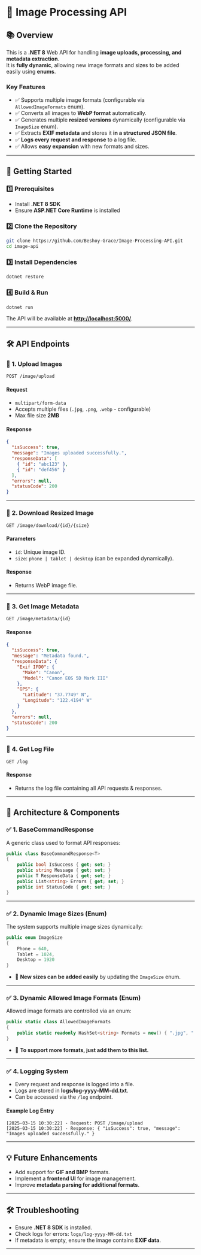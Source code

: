 # 📸 Image Processing API

## 📚 Overview

This is a **.NET 8** Web API for handling **image uploads, processing, and metadata extraction**.  
It is **fully dynamic**, allowing new image formats and sizes to be added easily using **enums**.

### **Key Features**

- ✅ Supports multiple image formats (configurable via `AllowedImageFormats` enum).
- ✅ Converts all images to **WebP format** automatically.
- ✅ Generates multiple **resized versions** dynamically (configurable via `ImageSize` enum).
- ✅ Extracts **EXIF metadata** and stores it **in a structured JSON file**.
- ✅ **Logs every request and response** to a log file.
- ✅ Allows **easy expansion** with new formats and sizes.

---

## 🚀 **Getting Started**

### **1️⃣ Prerequisites**

- Install **.NET 8 SDK**
- Ensure **ASP.NET Core Runtime** is installed

### **2️⃣ Clone the Repository**

```sh
git clone https://github.com/Beshoy-Grace/Image-Processing-API.git
cd image-api
```

### **3️⃣ Install Dependencies**

```sh
dotnet restore
```

### **4️⃣ Build & Run**

```sh
dotnet run
```

The API will be available at **[http://localhost:5000/](http://localhost:5000/)**.

---

## 🛠 **API Endpoints**

### 🔹 **1. Upload Images**

```http
POST /image/upload
```

#### **Request**

- `multipart/form-data`
- Accepts multiple files (`.jpg`, `.png`, `.webp` - configurable)
- Max file size **2MB**

#### **Response**

```json
{
  "isSuccess": true,
  "message": "Images uploaded successfully.",
  "responseData": [
    { "id": "abc123" },
    { "id": "def456" }
  ],
  "errors": null,
  "statusCode": 200
}
```

---

### 🔹 **2. Download Resized Image**

```http
GET /image/download/{id}/{size}
```

#### **Parameters**

- `id`: Unique image ID.
- `size`: `phone | tablet | desktop` (can be expanded dynamically).

#### **Response**

- Returns WebP image file.

---

### 🔹 **3. Get Image Metadata**

```http
GET /image/metadata/{id}
```

#### **Response**

```json
{
  "isSuccess": true,
  "message": "Metadata found.",
  "responseData": {
    "Exif IFD0": {
      "Make": "Canon",
      "Model": "Canon EOS 5D Mark III"
    },
    "GPS": {
      "Latitude": "37.7749° N",
      "Longitude": "122.4194° W"
    }
  },
  "errors": null,
  "statusCode": 200
}
```

---

### 🔹 **4. Get Log File**

```http
GET /log
```

#### **Response**

- Returns the log file containing all API requests & responses.

---

## 🏰 **Architecture & Components**

### ✅ **1. BaseCommandResponse**

A generic class used to format API responses:

```csharp
public class BaseCommandResponse<T>
{
    public bool IsSuccess { get; set; }
    public string Message { get; set; }
    public T ResponseData { get; set; }
    public List<string> Errors { get; set; }
    public int StatusCode { get; set; }
}
```

---

### ✅ **2. Dynamic Image Sizes (Enum)**

The system supports multiple image sizes dynamically:

```csharp
public enum ImageSize
{
    Phone = 640,
    Tablet = 1024,
    Desktop = 1920
}
```

- 🎯 **New sizes can be added easily** by updating the `ImageSize` enum.

---

### ✅ **3. Dynamic Allowed Image Formats (Enum)**

Allowed image formats are controlled via an enum:

```csharp
public static class AllowedImageFormats
{
    public static readonly HashSet<string> Formats = new() { ".jpg", ".jpeg", ".png", ".webp" };
}
```

- 🎯 **To support more formats, just add them to this list.**

---

### ✅ **4. Logging System**

- Every request and response is logged into a file.
- Logs are stored in **logs/log-yyyy-MM-dd.txt**.
- Can be accessed via the `/log` endpoint.

#### **Example Log Entry**

```
[2025-03-15 10:30:22] - Request: POST /image/upload
[2025-03-15 10:30:22] - Response: { "isSuccess": true, "message": "Images uploaded successfully." }
```

---

## 💡 **Future Enhancements**

- Add support for **GIF and BMP** formats.
- Implement a **frontend UI** for image management.
- Improve **metadata parsing for additional formats**.

---

## 🛠 **Troubleshooting**

- Ensure **.NET 8 SDK** is installed.
- Check logs for errors: `logs/log-yyyy-MM-dd.txt`
- If metadata is empty, ensure the image contains **EXIF data**.

---

